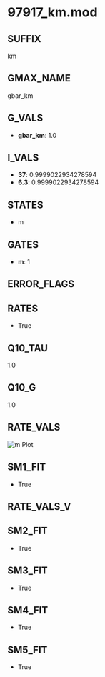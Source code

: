 # 97917_km.mod

## SUFFIX

km

## GMAX_NAME

gbar_km

## G_VALS

- **gbar_km**: 1.0

## I_VALS

- **37**: 0.9999022934278594
- **6.3**: 0.9999022934278594

## STATES

- m

## GATES

- **m**: 1

## ERROR_FLAGS


## RATES

- True

## Q10_TAU

1.0

## Q10_G

1.0

## RATE_VALS

![m Plot](/Users/pbozelos/Dropbox/icg-Chai-Panos/supermodels/output_markdown_files/K/97917_km.mod/images/m.png)

## SM1_FIT

- True

## RATE_VALS_V

## SM2_FIT

- True

## SM3_FIT

- True

## SM4_FIT

- True

## SM5_FIT

- True

